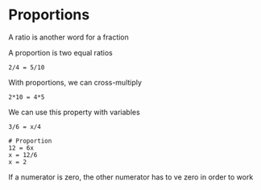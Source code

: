 # Proportions

A ratio is another word for a fraction

A proportion is two equal ratios

```
2/4 = 5/10
```

With proportions, we can cross-multiply

```
2*10 = 4*5
```

We can use this property with variables

```
3/6 = x/4

# Proportion
12 = 6x
x = 12/6
x = 2
```

If a numerator is zero, the other numerator has to ve zero in order to work